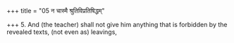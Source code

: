 +++
title = "05 न चास्मै श्रुतिविप्रतिषिद्धम्"

+++
5. And (the teacher) shall not give him anything that is forbidden by the revealed texts, (not even as) leavings,
